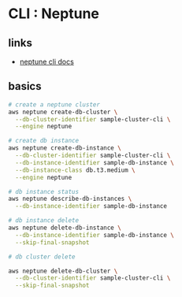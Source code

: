 # CLI : Neptune

## links

- [neptune cli docs](https://docs.aws.amazon.com/cli/latest/reference/neptune/index.html#cli-aws-neptune)

## basics

```sh
# create a neptune cluster
aws neptune create-db-cluster \
  --db-cluster-identifier sample-cluster-cli \
  --engine neptune

# create db instance
aws neptune create-db-instance \
  --db-cluster-identifier sample-cluster-cli \
  --db-instance-identifier sample-db-instance \
  --db-instance-class db.t3.medium \
  --engine neptune

# db instance status
aws neptune describe-db-instances \
  --db-instance-identifier sample-db-instance

# db instance delete
aws neptune delete-db-instance \
  --db-instance-identifier sample-db-instance \
  --skip-final-snapshot

# db cluster delete

aws neptune delete-db-cluster \
  --db-cluster-identifier sample-cluster-cli \
  --skip-final-snapshot
```

